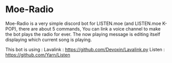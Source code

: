 # Moe-Radio

Moe-Radio is a very simple discord bot for LISTEN.moe (and LISTEN.moe K-POP), there are about 5 commands, 
You can link a voice channel to make the bot plays the radio for ever.
The now playing message is editing itself displaying which current song is playing.

This bot is using :
Lavalink : https://github.com/Devoxin/Lavalink.py
Listen : https://github.com/Yarn/Listen
